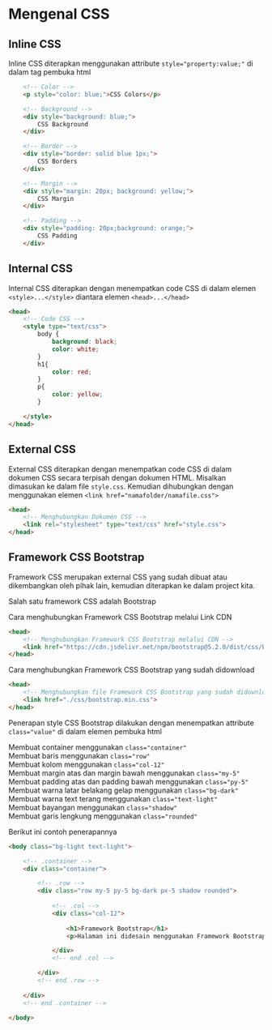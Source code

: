 # Mengenal CSS

## Inline CSS

Inline CSS diterapkan menggunakan attribute ```style="property:value;"``` di dalam tag pembuka html

```html
    <!-- Color -->
    <p style="color: blue;">CSS Colors</p>
```

```html
    <!-- Background -->
    <div style="background: blue;">
        CSS Background
    </div>
```

```html
    <!-- Border -->
    <div style="border: solid blue 1px;">
        CSS Borders
    </div>
```

```html
    <!-- Margin -->
    <div style="margin: 20px; background: yellow;">
        CSS Margin
    </div>
```

```html
    <!-- Padding -->
    <div style="padding: 20px;background: orange;">
        CSS Padding
    </div>
```



## Internal CSS

Internal CSS diterapkan dengan menempatkan code CSS di dalam elemen ```<style>...</style>``` diantara elemen ```<head>...</head>```

```html
<head>
    <!-- Code CSS -->
    <style type="text/css">
        body {
            background: black;
            color: white;
        }
        h1{
            color: red;
        }
        p{
            color: yellow;
        }

    </style>
</head>
```


## External CSS

External CSS diterapkan dengan menempatkan code CSS di dalam dokumen CSS secara terpisah dengan dokumen HTML. Misalkan dimasukan ke dalam file ```style.css```. Kemudian dihubungkan dengan menggunakan elemen ```<link href="namafolder/namafile.css">```

```html
<head>
    <!-- Menghubungkan Dokumen CSS -->
    <link rel="stylesheet" type="text/css" href="style.css">
</head>
```


## Framework CSS Bootstrap

Framework CSS merupakan external CSS yang sudah dibuat atau dikembangkan oleh pihak lain, kemudian diterapkan ke dalam project kita.

Salah satu framework CSS adalah Bootstrap

Cara menghubungkan Framework CSS Bootstrap melalui Link CDN

```html
<head>
    <!-- Menghubungkan Framework CSS Bootstrap melalui CDN -->
    <link href="https://cdn.jsdelivr.net/npm/bootstrap@5.2.0/dist/css/bootstrap.min.css" rel="stylesheet" integrity="sha384-gH2yIJqKdNHPEq0n4Mqa/HGKIhSkIHeL5AyhkYV8i59U5AR6csBvApHHNl/vI1Bx" crossorigin="anonymous">
</head>
```

Cara menghubungkan Framework CSS Bootstrap yang sudah didownload

```html
<head>
    <!-- Menghubungkan file Framework CSS Bootstrap yang sudah didownload-->
    <link href="./css/bootstrap.min.css">
</head>
```

Penerapan style CSS Bootstrap dilakukan dengan menempatkan attribute ```class="value"``` di dalam elemen pembuka html
    
Membuat container menggunakan ```class="container"``` <br>
Membuat baris menggunakan ```class="row"``` <br>
Membuat kolom menggunakan ```class="col-12"``` <br>
Membuat margin atas dan margin bawah menggunakan ```class="my-5"``` <br>
Membuat padding atas dan padding bawah menggunakan ```class="py-5"``` <br>
Membuat warna latar belakang gelap menggunakan ```class="bg-dark"``` <br>
Membuat warna text terang menggunakan ```class="text-light"``` <br>
Membuat bayangan menggunakan ```class="shadow"``` <br>
Membuat garis lengkung menggunakan ```class="rounded"``` <br>

Berikut ini contoh penerapannya

```html
<body class="bg-light text-light">

    <!-- .container -->
    <div class="container">

        <!-- .row -->
        <div class="row my-5 py-5 bg-dark px-5 shadow rounded">
            
            <!-- .col -->
            <div class="col-12">
                
                <h1>Framework Bootstrap</h1>
                <p>Halaman ini didesain menggunakan Framework Bootstrap 5.2</p>

            </div>
            <!-- end .col -->

        </div>
        <!-- end .row -->
        
    </div>
    <!-- end .container -->

</body>
```